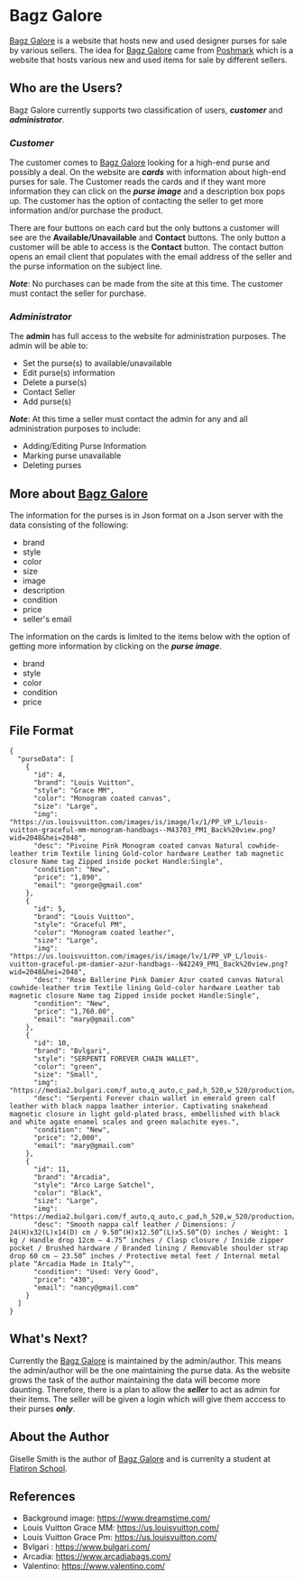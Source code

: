 
# Bagz Galore

[Bagz Galore](https://gisellec60.github.io/purseDisplay/) is a website that hosts new and used designer purses for sale by various sellers. The idea for [Bagz Galore](https://gisellec60.github.io/purseDisplay/) came from [Poshmark](https://poshmark.com/) which is a website that hosts various new and used items for sale by different sellers. 

## **Who are the Users?**
Bagz Galore currently supports two classification of users, ***customer*** and ***administrator***.

### *Customer*
The customer comes to [Bagz Galore](https://gisellec60.github.io/purseDisplay/) looking for a high-end purse and possibly a deal.  On the website are ***cards*** with information about high-end purses for sale. The Customer reads the cards and if they want more information they can click on the ***purse image*** and a description box pops up. The customer has the option of contacting the seller to get more information and/or purchase the product. 

There are four buttons on each card but the only buttons a customer will see are the **Available/Unavailable** and **Contact** buttons. The only button a customer will be able to access is the **Contact** button. The contact button opens an email client that populates with the email address of the seller and the purse information on the subject line.

***Note***: No purchases can be made from the site at this time. The customer must contact the seller for purchase.  

### *Administrator*
The **admin** has full access to the website for administration purposes. The admin will be able to:
   - Set the purse(s) to available/unavailable
   - Edit purse(s) information
   - Delete a purse(s) 
   - Contact Seller
   - Add purse(s) 

***Note***: At this time a seller must contact the admin for any and all administration purposes to include:
- Adding/Editing Purse Information
- Marking purse unavailable
- Deleting purses

## More about [Bagz Galore](https://gisellec60.github.io/purseDisplay/)
The information for the purses is in Json format on a Json server with the data consisting of the following:
   - brand 
   - style
   - color
   - size
   - image
   - description
   - condition
   - price
   - seller's email

The information on the cards is limited to the items below with the option of getting more information by clicking on the ***purse image***.
   - brand 
   - style
   - color
   - condition 
   - price

## File Format
```
{
  "purseData": [
    {
      "id": 4,
      "brand": "Louis Vuitton",
      "style": "Grace MM",
      "color": "Monogram coated canvas",
      "size": "Large",
      "img": "https://us.louisvuitton.com/images/is/image/lv/1/PP_VP_L/louis-vuitton-graceful-mm-monogram-handbags--M43703_PM1_Back%20view.png?wid=2048&hei=2048",
      "desc": "Pivoine Pink Monogram coated canvas Natural cowhide-leather trim Textile lining Gold-color hardware Leather tab magnetic closure Name tag Zipped inside pocket Handle:Single",
      "condition": "New",
      "price": "1,890",
      "email": "george@gmail.com"
    },
    {
      "id": 5,
      "brand": "Louis Vuitton",
      "style": "Graceful PM",
      "color": "Monogram coated leather",
      "size": "Large",
      "img": "https://us.louisvuitton.com/images/is/image/lv/1/PP_VP_L/louis-vuitton-graceful-pm-damier-azur-handbags--N42249_PM1_Back%20view.png?wid=2048&hei=2048",
      "desc": "Rose Ballerine Pink Damier Azur coated canvas Natural cowhide-leather trim Textile lining Gold-color hardware Leather tab magnetic closure Name tag Zipped inside pocket Handle:Single",
      "condition": "New",
      "price": "1,760.00",
      "email": "mary@gmail.com"
    },
    {
      "id": 10,
      "brand": "Bvlgari",
      "style": "SERPENTI FOREVER CHAIN WALLET",
      "color": "green",
      "size": "Small",
      "img": "https://media2.bulgari.com/f_auto,q_auto,c_pad,h_520,w_520/production/dw3c23e163/images/images/1361597.png",
      "desc": "Serpenti Forever chain wallet in emerald green calf leather with black nappa leather interior. Captivating snakehead magnetic closure in light gold-plated brass, embellished with black and white agate enamel scales and green malachite eyes.",
      "condition": "New",
      "price": "2,000",
      "email": "mary@gmail.com"
    },
    {
      "id": 11,
      "brand": "Arcadia",
      "style": "Arco Large Satchel",
      "color": "Black",
      "size": "Large",
      "img": "https://media2.bulgari.com/f_auto,q_auto,c_pad,h_520,w_520/production/dw1e110be0/images/images/1390156.png",
      "desc": "Smooth nappa calf leather / Dimensions: / 24(H)x32(L)x14(D) cm / 9.50”(H)x12.50”(L)x5.50”(D) inches / Weight: 1 kg / Handle drop 12cm – 4.75” inches / Clasp closure / Inside zipper pocket / Brushed hardware / Branded lining / Removable shoulder strap drop 60 cm – 23.50” inches / Protective metal feet / Internal metal plate “Arcadia Made in Italy”",
      "condition": "Used: Very Good",
      "price": "430",
      "email": "nancy@gmail.com"
    }
  ]
}
```
## What's Next?
Currently the [Bagz Galore](https://gisellec60.github.io/purseDisplay/) is maintained by the admin/author.  This means the admin/author will be the one maintaining the purse data.  As the website grows the task of the author maintaining the data will become more daunting. Therefore, there is a plan to allow the ***seller*** to act as admin for their items. The seller will be given a login which will give them acccess to their purses ***only***. 

## About the Author
Giselle Smith is the author of [Bagz Galore](https://gisellec60.github.io/purseDisplay/) and is currenlty a student at [Flatiron School](https://flatironschool.com).

## References
- Background image: https://www.dreamstime.com/
- Louis Vuitton Grace MM: https://us.louisvuitton.com/
- Louis Vuitton Grace Pm: https://us.louisvuitton.com/
- Bvlgari : https://www.bulgari.com/
- Arcadia: https://www.arcadiabags.com/
- Valentino: https://www.valentino.com/